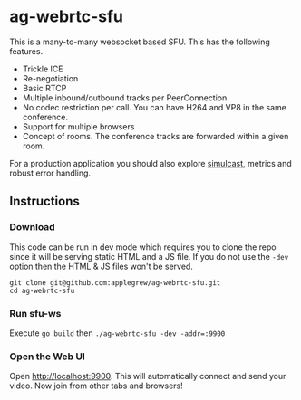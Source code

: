 # ag-webrtc-sfu
This is a many-to-many websocket based SFU. This has the following features.

* Trickle ICE
* Re-negotiation
* Basic RTCP
* Multiple inbound/outbound tracks per PeerConnection
* No codec restriction per call. You can have H264 and VP8 in the same conference.
* Support for multiple browsers
* Concept of rooms. The conference tracks are forwarded within a given room.

For a production application you should also explore [simulcast](https://github.com/pion/webrtc/tree/master/examples/simulcast),
metrics and robust error handling.

## Instructions
### Download
This code can be run in dev mode which requires you to clone the repo since it will be serving static HTML and a JS file. If you do not use the `-dev` option then the HTML & JS files won't be served.

```
git clone git@github.com:applegrew/ag-webrtc-sfu.git
cd ag-webrtc-sfu
```

### Run sfu-ws
Execute `go build` then `./ag-webrtc-sfu -dev -addr=:9900`

### Open the Web UI
Open [http://localhost:9900](http://localhost:9900). This will automatically connect and send your video. Now join from other tabs and browsers!

